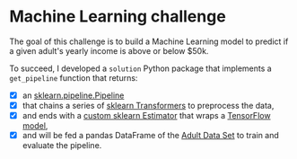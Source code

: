 # Machine Learning challenge

The goal of this challenge is to build a Machine Learning model to predict if a given adult's yearly income is above or below $50k.

To succeed, I developed a `solution` Python package that implements a `get_pipeline` function that returns:

- [x] an [sklearn.pipeline.Pipeline](http://scikit-learn.org/stable/modules/pipeline.html)
- [x] that chains a series of [sklearn Transformers](http://scikit-learn.org/stable/data_transforms.html) to preprocess the data,
- [x] and ends with a [custom sklearn Estimator](http://scikit-learn.org/stable/developers/contributing.html#rolling-your-own-estimator) that wraps a [TensorFlow model](https://www.tensorflow.org/get_started/custom_estimators),
- [x] and will be fed a pandas DataFrame of the [Adult Data Set](http://mlr.cs.umass.edu/ml/datasets/Adult) to train and evaluate the pipeline.
